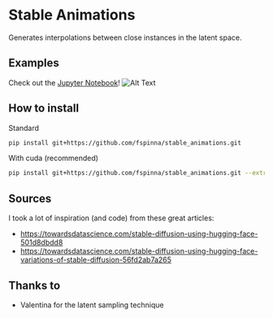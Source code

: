 # Stable Animations
Generates interpolations between close instances in the latent space.

## Examples
Check out the [Jupyter Notebook](https://github.com/fspinna/stable_animations/blob/main/notebooks/example.ipynb)!
![Alt Text](https://github.com/fspinna/stable_animations/blob/main/notebooks/example.gif)

## How to install
Standard
```bash
pip install git+https://github.com/fspinna/stable_animations.git
```
With cuda (recommended)
```bash
pip install git+https://github.com/fspinna/stable_animations.git --extra-index-url https://download.pytorch.org/whl/cu116
```

## Sources
I took a lot of inspiration (and code) from these great articles:
- https://towardsdatascience.com/stable-diffusion-using-hugging-face-501d8dbdd8
- https://towardsdatascience.com/stable-diffusion-using-hugging-face-variations-of-stable-diffusion-56fd2ab7a265

## Thanks to
- Valentina for the latent sampling technique